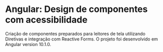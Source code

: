 # Angular: Design de componentes com acessibilidade

Criação de componentes preparados para leitores de tela utilizando Diretivas e integração com Reactive Forms. O projeto foi desenvolvido em Angular version 10.1.0.
